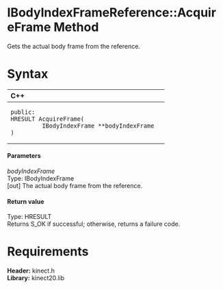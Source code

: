 IBodyIndexFrameReference::AcquireFrame Method  
=============================================  

Gets the actual body frame from the reference. <span id="syntaxSection"></span>

Syntax  
======  

<table>
<colgroup>
<col width="100%" />
</colgroup>
<thead>
<tr class="header">
<th align="left">C++</th>
</tr>
</thead>
<tbody>
<tr class="odd">
<td align="left"><pre><code>public:  
HRESULT AcquireFrame(  
         IBodyIndexFrame **bodyIndexFrame  
)</code></pre></td>
</tr>
</tbody>
</table>

<span id="ID4EG"></span>
#### Parameters  

*bodyIndexFrame*    
Type: IBodyIndexFrame  
[out] The actual body frame from the reference.  

<span id="ID4EP"></span>
#### Return value  

Type: HRESULT  
Returns S\_OK if successful; otherwise, returns a failure code.  

<span id="requirements"></span>

Requirements  
============  

**Header:** kinect.h  
**Library:** kinect20.lib  



<!--Please do not edit the data in the comment block below.-->
<!--
TOCTitle : AcquireFrame Method
RLTitle : IBodyIndexFrameReference::AcquireFrame Method
KeywordK : AcquireFrame method
KeywordK : IBodyIndexFrameReference::AcquireFrame method
KeywordF : IBodyIndexFrameReference::AcquireFrame
KeywordF : AcquireFrame
KeywordF : Microsoft.Kinect.kinect.IBodyIndexFrameReference.AcquireFrame(IBodyIndexFrame@)
KeywordA : M:Microsoft.Kinect.kinect.IBodyIndexFrameReference.AcquireFrame(IBodyIndexFrame@)
AssetID : M:Microsoft.Kinect.kinect.IBodyIndexFrameReference.AcquireFrame(IBodyIndexFrame@)
Locale : en-us
CommunityContent : 1
APIType : Managed
APILocation : 
APIName : Microsoft.Kinect.kinect.IBodyIndexFrameReference::AcquireFrame
TargetOS : Windows
TopicType : kbSyntax
DevLang : C++
DocSet : K4Wv2
ProjType : K4Wv2Proj
Technology : Kinect for Windows
Product : Kinect for Windows SDK v2
productversion : 20
-->
